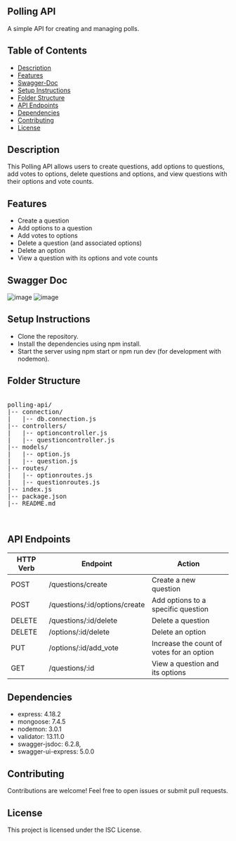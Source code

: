 ## Polling API
A simple API for creating and managing polls.

## Table of Contents

- [Description](#description)
- [Features](#features)
- [Swagger-Doc](#swagger-Doc)
- [Setup Instructions](#setup-instructions)
- [Folder Structure](#folder-structure)
- [API Endpoints](#api-endpoints)
- [Dependencies](#dependencies)
- [Contributing](#contributing)
- [License](#license)




## Description
This Polling API allows users to create questions, add options to questions, add votes to options, delete questions and options, and view questions with their options and vote counts.

## Features
- Create a question
- Add options to a question
- Add votes to options
- Delete a question (and associated options)
- Delete an option
- View a question with its options and vote counts

## Swagger Doc
![image](https://github.com/gauravmittal54/Polling-Api/assets/61792468/d490c13c-edc9-44ed-ac45-d5c614439dbd)
![image](https://github.com/gauravmittal54/Polling-Api/assets/61792468/fdcd5680-d6d6-4f5f-ae95-1e0e9989a773)



## Setup Instructions
- Clone the repository.
- Install the dependencies using npm install.
- Start the server using npm start or npm run dev (for development with nodemon).

## Folder Structure

<pre>

polling-api/
|-- connection/
|   |-- db.connection.js
|-- controllers/
|   |-- optioncontroller.js
|   |-- questioncontroller.js
|-- models/
|   |-- option.js
|   |-- question.js
|-- routes/
|   |-- optionroutes.js
|   |-- questionroutes.js
|-- index.js
|-- package.json
|-- README.md

  
</pre>

## API Endpoints

| HTTP Verb | Endpoint                               | Action                                              |
| --------- | -------------------------------------- | --------------------------------------------------- |
| POST      | /questions/create                      | Create a new question                              |
| POST      | /questions/:id/options/create          | Add options to a specific question                 |
| DELETE    | /questions/:id/delete                  | Delete a question                                  |
| DELETE    | /options/:id/delete                    | Delete an option                                   |
| PUT       | /options/:id/add_vote                  | Increase the count of votes for an option          |
| GET       | /questions/:id                         | View a question and its options                    |


## Dependencies
- express: 4.18.2
- mongoose: 7.4.5
- nodemon: 3.0.1
- validator: 13.11.0
- swagger-jsdoc: 6.2.8,
- swagger-ui-express: 5.0.0

## Contributing
Contributions are welcome! Feel free to open issues or submit pull requests.

## License
This project is licensed under the ISC License.
